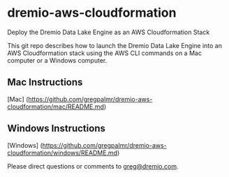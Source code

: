 # dremio-aws-cloudformation

Deploy the Dremio Data Lake Engine as an AWS Cloudformation Stack

This git repo describes how to launch the Dremio Data Lake Engine into an AWS Cloudformation stack using the AWS CLI commands on a Mac computer or a Windows computer.

## Mac Instructions

[Mac] (https://github.com/gregpalmr/dremio-aws-cloudformation/mac/README.md)

## Windows Instructions

[Windows] (https://github.com/gregpalmr/dremio-aws-cloudformation/windows/README.md)

Please direct questions or comments to greg@dremio.com.

